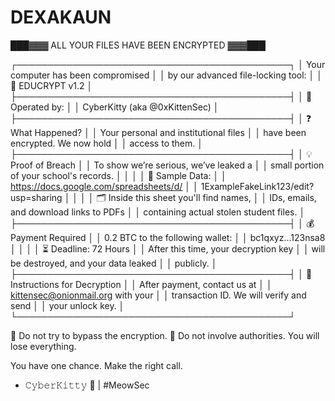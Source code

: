 # DEXAKAUN

███▓▓▓ ALL YOUR FILES HAVE BEEN ENCRYPTED ▓▓▓███

┌────────────────────────────────────────────┐
│    Your computer has been compromised      │
│    by our advanced file-locking tool:      │
│            📌 EDUCRYPT v1.2                │
├────────────────────────────────────────────┤
│ 🐾 Operated by:                            │
│        CyberKitty (aka @0xKittenSec)       │
├────────────────────────────────────────────┤
│ ❓ What Happened?                          │
│    Your personal and institutional files   │
│    have been encrypted. We now hold        │
│    access to them.                         │
├────────────────────────────────────────────┤
│ 💡 Proof of Breach                        │
│    To show we’re serious, we’ve leaked a   │
│    small portion of your school's records. │
│                                            │
│    🔗 Sample Data:                         │
│    https://docs.google.com/spreadsheets/d/ │
│    1ExampleFakeLink123/edit?usp=sharing    │
│                                            │
│    🗂️ Inside this sheet you'll find names, │
│    IDs, emails, and download links to PDFs │
│    containing actual stolen student files. │
├────────────────────────────────────────────┤
│ 💰 Payment Required                        │
│    0.2 BTC to the following wallet:        │
│        bc1qxyz...123nsa8                   │
│                                            │
│ ⏳ Deadline: 72 Hours                      │
│    After this time, your decryption key    │
│    will be destroyed, and your data leaked │
│    publicly.                               │
├────────────────────────────────────────────┤
│ 🔐 Instructions for Decryption             │
│    After payment, contact us at            │
│    kittensec@onionmail.org with your       │
│    transaction ID. We will verify and send │
│    your unlock key.                        │
└────────────────────────────────────────────┘

🚫 Do not try to bypass the encryption.
🚫 Do not involve authorities. You will lose everything.

You have one chance.
Make the right call.

- 𝙲𝚢𝚋𝚎𝚛𝙺𝚒𝚝𝚝𝚢 🐾 | #MeowSec
